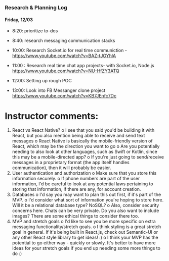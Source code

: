 ### Research & Planning Log
#### Friday, 12/03
* 8:20: prioritize to-dos
* 8:40: research messaging communication stacks
* 10:00: Research Socket.io for real time communiction - https://www.youtube.com/watch?v=BAZ-tJOYhlA
* 11:00 : Research real time chat app projects- with Socket.io, Node.js
https://www.youtube.com/watch?v=NU-HfZY3ATQ

* 12:00: Setting up rough POC 
* 13:00: Look into FB Messanger clone project
https://www.youtube.com/watch?v=KB7JEnfc7Dc

Instructor comments:
====================
1.	React vs React Native?
o	I see that you said you'd be building it with React, but you also mention being able to receive and send text messages 
o	React Native is basically the mobile-friendly version of React, which may be the direction you want to go
o	Are you potentially needing to also look at other languages, such as Swift or Kotlin, since this may be a mobile-directed app?
o	If you're just going to send/receive messages in a proprietary format (the app itself handles communication), then it will probably be easier. 
2.	User authentication and authorization
o	Make sure that you store this information securely.
o	If phone numbers are part of the user information, I'd be careful to look at any potential laws pertaining to storing that information, if there are any, for account creation. 
3.	Databases
o	I'd say you may want to plan this out first, if it's part of the MVP. 
o	I'd consider what sort of information you're hoping to store here. Will it be a relational database type? NoSQL? 
o	Also, consider security concerns here. Chats can be very private. Do you also want to include images? There are some ethical things to consider there too. 
4.	MVP and stretch goals 
o	I'd like to see you be more specific on extra messaging functionality/stretch goals. 
o	I think styling is a great stretch goal in general. If it's being built in React.js, check out Semantic-UI or any other React style library to get ideas! :) 
o	I think your MVP has the potential to go either way - quickly or slowly. It's better to have more ideas for your stretch goals if you end up needing some more things to do :) 
